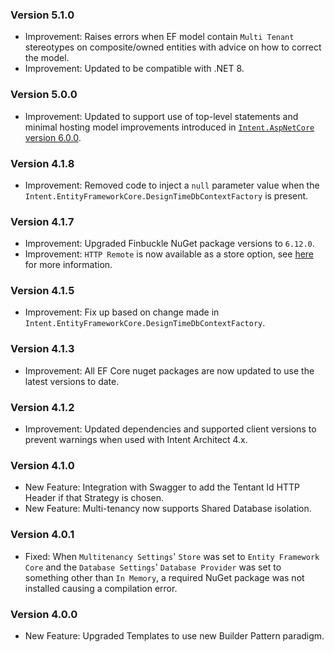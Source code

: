 ### Version 5.1.0

- Improvement: Raises errors when EF model contain `Multi Tenant` stereotypes on composite/owned entities with advice on how to correct the model. 
- Improvement: Updated to be compatible with .NET 8.

### Version 5.0.0

- Improvement: Updated to support use of top-level statements and minimal hosting model improvements introduced in [`Intent.AspNetCore` version 6.0.0](https://github.com/IntentArchitect/Intent.Modules.NET/blob/development/Modules/Intent.Modules.AspNetCore/release-notes.md#version-600).

### Version 4.1.8

- Improvement: Removed code to inject a `null` parameter value when the `Intent.EntityFrameworkCore.DesignTimeDbContextFactory` is present. 

### Version 4.1.7

- Improvement: Upgraded Finbuckle NuGet package versions to `6.12.0`.
- Improvement: `HTTP Remote` is now available as a store option, see [here](https://www.finbuckle.com/MultiTenant/Docs/v6.12.0/Stores#http-remote-store) for more information.

### Version 4.1.5

- Improvement: Fix up based on change made in `Intent.EntityFrameworkCore.DesignTimeDbContextFactory`.

### Version 4.1.3

- Improvement: All EF Core nuget packages are now updated to use the latest versions to date.

### Version 4.1.2

- Improvement: Updated dependencies and supported client versions to prevent warnings when used with Intent Architect 4.x.

### Version 4.1.0

- New Feature: Integration with Swagger to add the Tentant Id HTTP Header if that Strategy is chosen.
- New Feature: Multi-tenancy now supports Shared Database isolation.

### Version 4.0.1

- Fixed: When `Multitenancy Settings`' `Store` was set to `Entity Framework Core` and the `Database Settings`' `Database Provider` was set to something other than `In Memory`, a required NuGet package was not installed causing a compilation error.

### Version 4.0.0

- New Feature: Upgraded Templates to use new Builder Pattern paradigm.
